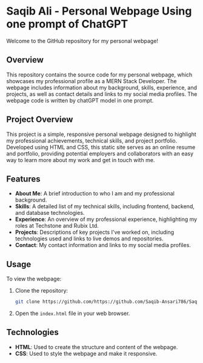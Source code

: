 # Saqib Ali - Personal Webpage Using one prompt of ChatGPT

Welcome to the GitHub repository for my personal webpage!

## Overview

This repository contains the source code for my personal webpage, which showcases my professional profile as a MERN Stack Developer. The webpage includes information about my background, skills, experience, and projects, as well as contact details and links to my social media profiles. The webpage code is written by chatGPT model in one prompt.

## Project Overview

This project is a simple, responsive personal webpage designed to highlight my professional achievements, technical skills, and project portfolio. Developed using HTML and CSS, this static site serves as an online resume and portfolio, providing potential employers and collaborators with an easy way to learn more about my work and get in touch with me.

## Features

- **About Me**: A brief introduction to who I am and my professional background.
- **Skills**: A detailed list of my technical skills, including frontend, backend, and database technologies.
- **Experience**: An overview of my professional experience, highlighting my roles at Techstone and Rubix Ltd.
- **Projects**: Descriptions of key projects I've worked on, including technologies used and links to live demos and repositories.
- **Contact**: My contact information and links to my social media profiles.

## Usage

To view the webpage:

1. Clone the repository:
   ```bash
   git clone https://github.com/https://github.com/Saqib-Ansari786/Saqib-Ansari786-simple-portfolio-using-chatgpt.git
   ```
2. Open the `index.html` file in your web browser.

## Technologies

- **HTML**: Used to create the structure and content of the webpage.
- **CSS**: Used to style the webpage and make it responsive.
